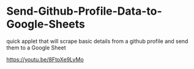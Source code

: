 # Send-Github-Profile-Data-to-Google-Sheets
quick applet that will scrape basic details from a github profile and send them to a Google Sheet

https://youtu.be/8FtoXe9LyMo
